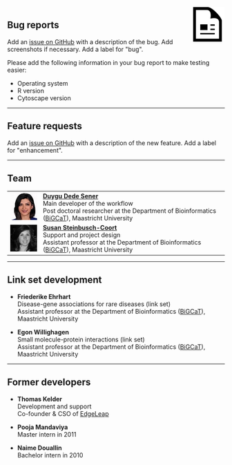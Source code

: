 <img src="../images/citation.png" width="80" align="right"/>

## Bug reports
Add an [issue on GitHub](https://github.com/BiGCAT-UM/Transcriptomics_Metabolomics_Analysis/issues) with a description of the bug.
 Add screenshots if necessary. Add a label for "bug".

Please add the following information in your bug report to make testing easier:
* Operating system
* R version
* Cytoscape version

***

## Feature requests
Add an [issue on GitHub](https://github.com/BiGCAT-UM/Transcriptomics_Metabolomics_Analysis/issues) with a description of the new feature. Add a label for "enhancement".

***

## Team
<table border="0">
<tr>
<td><img src="../images/duygu.jpg"/></td>
<td>
<b><a href="https://www.linkedin.com/in/duygu-dede-%C5%9Fener-05368452/" target="_blank">Duygu Dede Sener</a></b>
<br/>Main developer of the workflow
<br/> Post doctoral researcher at the Department of Bioinformatics (<a href="https://www.bigcat.unimaas.nl/" target="_blank">BiGCaT</a>), Maastricht University
</td>
</tr>
<tr>
<td><img src="../images/Susan.jpg"/></td>
<td>
<b><a href="https://www.linkedin.com/in/susan-steinbusch-coort-6a47542/" target="_blank">Susan Steinbusch-Coort</a></b>
<br/> Support and project design
<br/> Assistant professor at the Department of Bioinformatics (<a href="https://www.bigcat.unimaas.nl/" target="_blank">BiGCaT</a>), Maastricht University
</td>
</tr>
</table>


***


## Link set development

* **Friederike Ehrhart**
<br/> Disease-gene associations for rare diseases (link set)
<br/> Assistant professor at the Department of Bioinformatics ([BiGCaT](https://www.bigcat.unimaas.nl/)), Maastricht University

* **Egon Willighagen**
<br/> Small molecule-protein interactions (link set)
<br/> Assistant professor at the Department of Bioinformatics ([BiGCaT](https://www.bigcat.unimaas.nl/)), Maastricht University


***


## Former developers

* **Thomas Kelder**
<br/> Development and support
<br/> Co-founder & CSO of [EdgeLeap](https://www.edgeleap.com/)

* **Pooja Mandaviya**
<br/> Master intern in 2011

* **Naime Douallin**
<br/> Bachelor intern in 2010
